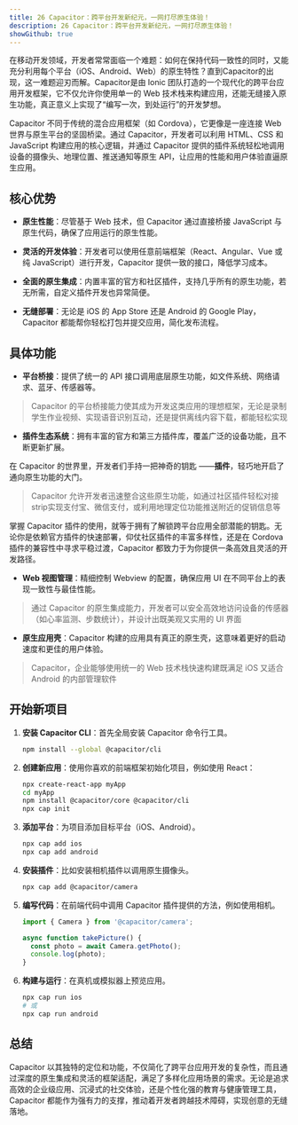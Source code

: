 ```yaml
---
title: 26 Capacitor：跨平台开发新纪元，一网打尽原生体验！
description: 26 Capacitor：跨平台开发新纪元，一网打尽原生体验！
showGithub: true 
---
```


在移动开发领域，开发者常常面临一个难题：如何在保持代码一致性的同时，又能充分利用每个平台（iOS、Android、Web）的原生特性？直到Capacitor的出现，这一难题迎刃而解。Capacitor是由 Ionic 团队打造的一个现代化的跨平台应用开发框架，它不仅允许你使用单一的 Web 技术栈来构建应用，还能无缝接入原生功能，真正意义上实现了“编写一次，到处运行”的开发梦想。

Capacitor 不同于传统的混合应用框架（如 Cordova），它更像是一座连接 Web 世界与原生平台的坚固桥梁。通过 Capacitor，开发者可以利用 HTML、CSS 和 JavaScript 构建应用的核心逻辑，并通过 Capacitor 提供的插件系统轻松地调用设备的摄像头、地理位置、推送通知等原生 API，让应用的性能和用户体验直逼原生应用。

## 核心优势

- **原生性能**：尽管基于 Web 技术，但 Capacitor 通过直接桥接 JavaScript 与原生代码，确保了应用运行的原生性能。
  
- **灵活的开发体验**：开发者可以使用任意前端框架（React、Angular、Vue 或纯 JavaScript）进行开发，Capacitor 提供一致的接口，降低学习成本。
  
- **全面的原生集成**：内置丰富的官方和社区插件，支持几乎所有的原生功能，若无所需，自定义插件开发也异常简便。
  
- **无缝部署**：无论是 iOS 的 App Store 还是 Android 的 Google Play，Capacitor 都能帮你轻松打包并提交应用，简化发布流程。

## 具体功能

- **平台桥接**：提供了统一的 API 接口调用底层原生功能，如文件系统、网络请求、蓝牙、传感器等。

> Capacitor 的平台桥接能力使其成为开发这类应用的理想框架，无论是录制学生作业视频、实现语音识别互动，还是提供离线内容下载，都能轻松实现
  

- **插件生态系统**：拥有丰富的官方和第三方插件库，覆盖广泛的设备功能，且不断更新扩展。

在 Capacitor 的世界里，开发者们手持一把神奇的钥匙 ——**插件**，轻巧地开启了通向原生功能的大门。

> Capacitor 允许开发者迅速整合这些原生功能，如通过社区插件轻松对接strip实现支付宝、微信支付，或利用地理定位功能推送附近的促销信息等

掌握 Capacitor 插件的使用，就等于拥有了解锁跨平台应用全部潜能的钥匙。无论你是依赖官方插件的快速部署，仰仗社区插件的丰富多样性，还是在 Cordova 插件的兼容性中寻求平稳过渡，Capacitor 都致力于为你提供一条高效且灵活的开发路径。
  

- **Web 视图管理**：精细控制 Webview 的配置，确保应用 UI 在不同平台上的表现一致性与最佳性能。

> 通过 Capacitor 的原生集成能力，开发者可以安全高效地访问设备的传感器（如心率监测、步数统计），并设计出既美观又实用的 UI 界面
  

- **原生应用壳**：Capacitor 构建的应用具有真正的原生壳，这意味着更好的启动速度和更佳的用户体验。

> Capacitor，企业能够使用统一的 Web 技术栈快速构建既满足 iOS 又适合 Android 的内部管理软件

## 开始新项目

1. **安装 Capacitor CLI**：首先全局安装 Capacitor 命令行工具。
   ```bash
   npm install --global @capacitor/cli
   ```

2. **创建新应用**：使用你喜欢的前端框架初始化项目，例如使用 React：
   ```bash
   npx create-react-app myApp
   cd myApp
   npm install @capacitor/core @capacitor/cli
   npx cap init
   ```

3. **添加平台**：为项目添加目标平台（iOS、Android）。
   ```bash
   npx cap add ios
   npx cap add android
   ```

4. **安装插件**：比如安装相机插件以调用原生摄像头。
   ```bash
   npx cap add @capacitor/camera
   ```

5. **编写代码**：在前端代码中调用 Capacitor 插件提供的方法，例如使用相机。
   ```javascript
   import { Camera } from '@capacitor/camera';
   
   async function takePicture() {
     const photo = await Camera.getPhoto();
     console.log(photo);
   }
   ```

6. **构建与运行**：在真机或模拟器上预览应用。
   ```bash
   npx cap run ios
   # 或
   npx cap run android
   ```

## 总结

Capacitor 以其独特的定位和功能，不仅简化了跨平台应用开发的复杂性，而且通过深度的原生集成和灵活的框架适配，满足了多样化应用场景的需求。无论是追求高效的企业级应用、沉浸式的社交体验，还是个性化强的教育与健康管理工具，Capacitor 都能作为强有力的支撑，推动着开发者跨越技术障碍，实现创意的无缝落地。